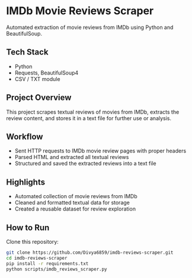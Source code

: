 # IMDb Movie Reviews Scraper

Automated extraction of movie reviews from IMDb using Python and BeautifulSoup.

## Tech Stack
- Python
- Requests, BeautifulSoup4
- CSV / TXT module

## Project Overview
This project scrapes textual reviews of movies from IMDb, extracts the review content, and stores it in a text file for further use or analysis.

## Workflow
- Sent HTTP requests to IMDb movie review pages with proper headers
- Parsed HTML and extracted all textual reviews
- Structured and saved the extracted reviews into a text file

## Highlights
- Automated collection of movie reviews from IMDb
- Cleaned and formatted textual data for storage
- Created a reusable dataset for review exploration

## How to Run
Clone this repository:

```bash
git clone https://github.com/Divya6859/imdb-reviews-scraper.git
cd imdb-reviews-scraper
pip install -r requirements.txt
python scripts/imdb_reviews_scraper.py
```


